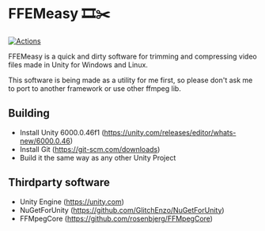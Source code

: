 # FFEMeasy 🎞️​✂️​ 
[![Actions](https://github.com/luizfern12/BulkVideoTrimmer/actions/workflows/main.yml/badge.svg)](https://github.com/luizfern12/BulkVideoTrimmer/actions/workflows/main.yml)

FFEMeasy is a quick and dirty software for trimming and compressing video files made in Unity for Windows and Linux. 

This software is being made as a utility for me first, so please don't ask me to port to another framework or use other ffmpeg lib.

## Building
- Install Unity 6000.0.46f1 (https://unity.com/releases/editor/whats-new/6000.0.46)
- Install Git (https://git-scm.com/downloads)
- Build it the same way as any other Unity Project

## Thirdparty software
- Unity Engine (https://unity.com)
- NuGetForUnity (https://github.com/GlitchEnzo/NuGetForUnity)
- FFMpegCore (https://github.com/rosenbjerg/FFMpegCore)
